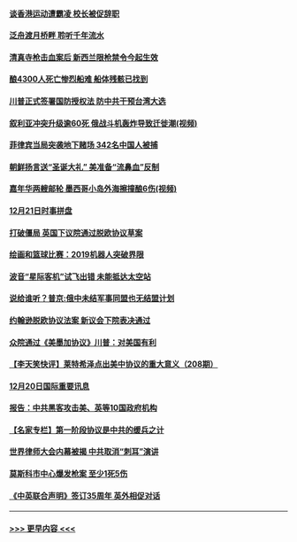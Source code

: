 #### [谈香港运动遭霸凌 校长被促辞职](../pages/prog202/a102734865.md?t=12220533) 
#### [泛舟渡月桥畔 聆听千年流水](../pages/prog202/a102734863.md?t=12220533) 
#### [清真寺枪击血案后 新西兰限枪禁令今起生效](../pages/prog202/a102734655.md?t=12220533) 
#### [酿4300人死亡惨烈船难 船体残骸已找到](../pages/prog202/a102734585.md?t=12220533) 
#### [川普正式签署国防授权法 防中共干预台湾大选](../pages/prog202/a102734587.md?t=12220533) 
#### [叙利亚冲突升级逾60死 俄战斗机轰炸导致迁徙潮(视频)](../pages/prog202/a102734403.md?t=12220533) 
#### [菲律宾当局突袭地下赌场 342名中国人被捕](../pages/prog202/a102734392.md?t=12220533) 
#### [朝鲜扬言送“圣诞大礼” 美准备“流鼻血”反制](../pages/prog202/a102734387.md?t=12220533) 
#### [嘉年华两艘邮轮 墨西哥小岛外海擦撞酿6伤(视频)](../pages/prog202/a102734357.md?t=12220533) 
#### [12月21日时事拼盘](../pages/prog202/a102734213.md?t=12220533) 
#### [打破僵局 英国下议院通过脱欧协议草案](../pages/prog202/a102734197.md?t=12220533) 
#### [绘画和篮球比赛：2019机器人突破界限](../pages/prog202/a102734175.md?t=12220533) 
#### [波音“星际客机”试飞出错 未能抵达太空站](../pages/prog202/a102734149.md?t=12220533) 
#### [说给谁听？普京:俄中未结军事同盟也无结盟计划](../pages/prog202/a102734128.md?t=12220533) 
#### [约翰逊脱欧协议法案 新议会下院表决通过](../pages/prog202/a102734008.md?t=12220533) 
#### [众院通过《美墨加协议》川普：对美国有利](../pages/prog202/a102733996.md?t=12220533) 
#### [【李天笑快评】莱特希泽点出美中协议的重大意义（208期）](../pages/prog202/a102733955.md?t=12220533) 
#### [12月20日国际重要讯息](../pages/prog202/a102733811.md?t=12220533) 
#### [报告：中共黑客攻击美、英等10国政府机构](../pages/prog202/a102733695.md?t=12220533) 
#### [【名家专栏】第一阶段协议是中共的缓兵之计](../pages/prog202/a102733104.md?t=12220533) 
#### [世界律师大会内幕被揭 中共取消“刺耳”演讲](../pages/prog202/a102733621.md?t=12220533) 
#### [莫斯科市中心爆发枪案 至少1死5伤](../pages/prog202/a102733367.md?t=12220533) 
#### [《中英联合声明》签订35周年 英外相促对话](../pages/prog202/a102733192.md?t=12220533) 

----
#### [ >>> 更早内容 <<< ](../indexes/prog202-earlier.md)
